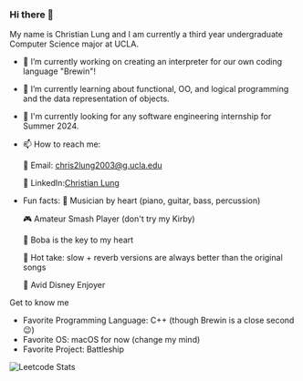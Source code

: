 ### Hi there 👋

<!--
**christianlung/christianlung** is a ✨ _special_ ✨ repository because its `README.md` (this file) appears on your GitHub profile.
-->

My name is Christian Lung and I am currently a third year undergraduate Computer Science major at UCLA.
- 🔭 I’m currently working on creating an interpreter for our own coding language "Brewin"!
- 🌱 I’m currently learning about functional, OO, and logical programming and the data representation of objects.
- 🔎 I'm currently looking for any software engineering internship for Summer 2024.
- 📫 How to reach me:

     📩 Email: chris2lung2003@g.ucla.edu
  
     👔 LinkedIn:[Christian Lung](https://www.linkedin.com/in/christian-lung/)
  
- Fun facts:
     🎹 Musician by heart (piano, guitar, bass, percussion)
  
     🎮 Amateur Smash Player (don't try my Kirby)
  
     🧋 Boba is the key to my heart
  
     🎵 Hot take: slow + reverb versions are always better than the original songs
  
     🏰 Avid Disney Enjoyer

Get to know me
- Favorite Programming Language: C++ (though Brewin is a close second 😉)
- Favorite OS: macOS for now (change my mind)
- Favorite Project: Battleship

![Leetcode Stats](https://leetcard.jacoblin.cool/christianlung)
